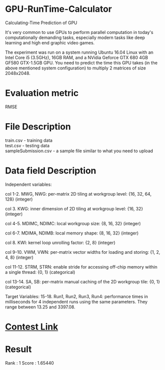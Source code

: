 # GPU-RunTime-Calculator
Calculating-Time Prediction of GPU

It's very common to use GPUs to perform parallel computation in today's computationally demanding tasks, especially modern tasks like deep learning and high end graphic video games.

The experiment was run on a system running Ubuntu 16.04 Linux with an Intel Core i5 (3.5GHz), 16GB RAM, and a NVidia Geforce GTX 680 4GB GF580 GTX-1.5GB GPU. You need to predict the time this GPU takes (in the above mentioned system configuration) to multiply 2 matrices of size 2048x2048.

# Evaluation metric
RMSE 

# File Description
train.csv - training data<br>
test.csv - testing data<br>
sampleSubmission.csv - a sample file similar to what you need to upload

# Data field Description
Independent variables:

col 1-2. MWG, NWG: per-matrix 2D tiling at workgroup level: {16, 32, 64, 128} (integer)

col 3. KWG: inner dimension of 2D tiling at workgroup level: {16, 32} (integer)

col 4-5. MDIMC, NDIMC: local workgroup size: {8, 16, 32} (integer)

col 6-7. MDIMA, NDIMB: local memory shape: {8, 16, 32} (integer)

col 8. KWI: kernel loop unrolling factor: {2, 8} (integer)

col 9-10. VWM, VWN: per-matrix vector widths for loading and storing: {1, 2, 4, 8} (integer)

col 11-12. STRM, STRN: enable stride for accessing off-chip memory within a single thread: {0, 1} (categorical)

col 13-14. SA, SB: per-matrix manual caching of the 2D workgroup tile: {0, 1} (categorical)

Target Variables: 15-18. Run1, Run2, Run3, Run4: performance times in milliseconds for 4 independent runs using the same parameters. They range between 13.25 and 3397.08.

# [Contest Link](https://www.kaggle.com/c/logicalrhythm18-gpu/)

# Result 
Rank : 1
Score : 1.65440
